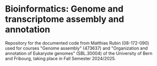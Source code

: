# Bioinformatics: Genome and transcriptome assembly and annotation
Repository for the documented code from Matthias Rubin (08-172-090) used for courses "Genome assembly" (473637) and "Organization and annotation of Eukaryote genomes" (SBL.30004) of the University of Bern and Fribourg, taking place in Fall Semester 2024/2025.
